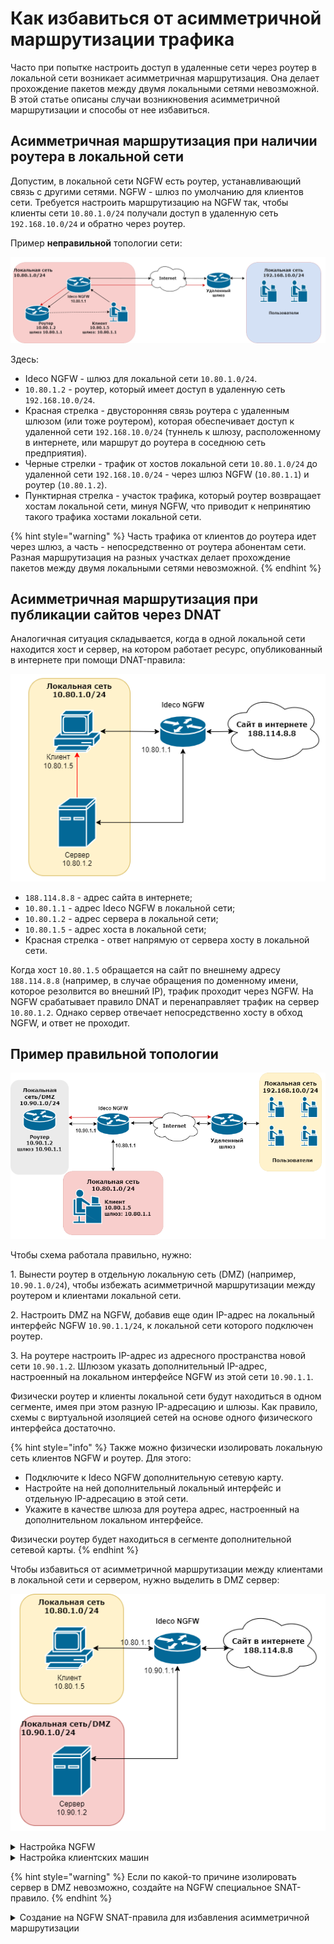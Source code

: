 # Как избавиться от асимметричной маршрутизации трафика

Часто при попытке настроить доступ в удаленные сети через роутер в локальной сети возникает асимметричная маршрутизация. Она делает прохождение пакетов между двумя локальными сетями невозможной. В этой статье описаны случаи возникновения асимметричной маршрутизации и способы от нее избавиться.

## Асимметричная маршрутизация при наличии роутера в локальной сети

Допустим, в локальной сети NGFW есть роутер, устанавливающий связь с другими сетями. NGFW - шлюз по умолчанию для клиентов сети. Требуется настроить маршрутизацию на NGFW так, чтобы клиенты сети `10.80.1.0/24` получали доступ в удаленную сеть `192.168.10.0/24` и обратно через роутер.

Пример **неправильной** топологии сети:

![](../../.gitbook/assets/nets-var2-ngfw.png)

Здесь:

* Ideco NGFW - шлюз для локальной сети `10.80.1.0/24`.
* `10.80.1.2` - роутер, который имеет доступ в удаленную сеть `192.168.10.0/24`. 
* Красная стрелка - двусторонняя связь роутера с удаленным шлюзом (или тоже роутером), которая обеспечивает доступ к удаленной сети `192.168.10.0/24` (туннель к шлюзу, расположенному в интернете, или маршрут до роутера в соседнюю сеть предприятия).
* Черные стрелки - трафик от хостов локальной сети `10.80.1.0/24` до удаленной сети `192.168.10.0/24` - через шлюз NGFW (`10.80.1.1`) и роутер (`10.80.1.2`). 
* Пунктирная стрелка - участок трафика, который роутер возвращает хостам локальной сети, минуя NGFW, что приводит к непринятию такого трафика хостами локальной сети.

{% hint style="warning" %}
Часть трафика от клиентов до роутера идет через шлюз, а часть - непосредственно от роутера абонентам сети. Разная маршрутизация на разных участках делает прохождение пакетов между двумя локальными сетями невозможной.
{% endhint %}

## Асимметричная маршрутизация при публикации сайтов через DNAT

Аналогичная ситуация складывается, когда в одной локальной сети находится хост и сервер, на котором работает ресурс, опубликованный в интернете при помощи DNAT-правила:

![](../../.gitbook/assets/nets-var11-ngfw.png)

* `188.114.8.8` - адрес сайта в интернете;
* `10.80.1.1` - адрес Ideco NGFW в локальной сети;
* `10.80.1.2` - адрес сервера в локальной сети;
* `10.80.1.5` - адрес хоста в локальной сети;
* Красная стрелка - ответ напрямую от сервера хосту в локальной сети.

Когда хост `10.80.1.5` обращается на сайт по внешнему адресу `188.114.8.8` (например, в случае обращения по доменному имени, которое резолвится во внешний IP), трафик проходит через NGFW. На NGFW срабатывает правило DNAT и перенаправляет трафик на сервер `10.80.1.2`. Однако сервер отвечает непосредственно хосту в обход NGFW, и ответ не проходит.

## Пример правильной топологии

![](../../.gitbook/assets/nets-var1-ngfw.png)

Чтобы схема работала правильно, нужно: 

1\. Вынести роутер в отдельную локальную сеть (DMZ) (например, `10.90.1.0/24`), чтобы избежать асимметричной маршрутизации между роутером и клиентами локальной сети. 

2\. Настроить DMZ на NGFW, добавив еще один IP-адрес на локальный интерфейс NGFW `10.90.1.1/24`, к локальной сети которого подключен роутер. 

3\. На роутере настроить IP-адрес из адресного пространства новой сети `10.90.1.2`. Шлюзом указать дополнительный IP-адрес, настроенный на локальном интерфейсе NGFW из этой сети `10.90.1.1`.

Физически роутер и клиенты локальной сети будут находиться в одном сегменте, имея при этом разную IP-адресацию и шлюзы. Как правило, схемы с виртуальной изоляцией сетей на основе одного физического интерфейса достаточно.

{% hint style="info" %}
Также можно физически изолировать локальную сеть клиентов NGFW и роутер. Для этого: 

* Подключите к Ideco NGFW дополнительную сетевую карту.
* Настройте на ней дополнительный локальный интерфейс и отдельную IP-адресацию в этой сети. 
* Укажите в качестве шлюза для роутера адрес, настроенный на дополнительном локальном интерфейсе.

Физически роутер будет находиться в сегменте дополнительной сетевой карты.
{% endhint %}

Чтобы избавиться от асимметричной маршрутизации между клиентами в локальной сети и сервером, нужно выделить в DMZ сервер: 

![](../../.gitbook/assets/nets-var12-ngfw.png)

<details>

<summary>Настройка NGFW</summary>

Чтобы настроить несколько виртуальных локальных сетей на одном физическом локальном интерфейсе NGFW, перейдите в раздел **Сервисы -> Сетевые интерфейсы** и выполните действия:

1\. Откройте в режиме редактирования **Локальный интерфейс**, к которому подключены пользователи нужной вам локальной сети (`10.80.1.1/24`), нажав на ![](../../.gitbook/assets/icon-edit.png) напротив его названия.

2\. Если IP-адрес вашей локальной сети был автоматически сконфигурирован через DHCP, снимите галку и введите его вручную:

![](../../.gitbook/assets/nets-var3.png)

3\. Нажмите на ![](../../.gitbook/assets/nets-var4.png) и введите IP-адрес DMZ для изоляции роутера:

![](../../.gitbook/assets/nets-var5.png)

4\. Нажмите **Сохранить**.

После изоляции роутера в DMZ нужно указать маршрут на NGFW до удаленной сети. Для этого перейдите в **Сервисы -> Маршрутизация** и выполните действия:

1\. Перейдите на вкладку **Внешние сети** нажмите кнопку **Добавить**.

2\. В поле **Адрес источника** выберите **Создать новый объект**, для которого выберите тип **Подсеть** и введите адрес вашей локальной сети (`10.80.1.0/24`):

![](../../.gitbook/assets/nets-var6.png)

Выберите в качестве источника только что созданный объект.

3\. В поле **Адрес назначения** выберите **Создать новый объект**, для которого выберите тип **Подсеть** и введите адрес внешней сети (`192.168.10.0/24`), в которую нужно настроить доступ:

![](../../.gitbook/assets/nets-var7.png)

Выберите в качестве назначения только что созданный объект.

4\. В поле **Шлюз** выберите **Создать новый объект**, для которого выберите тип **IP-адрес** и введите адрес роутера в DMZ (`10.90.1.2`):

![](../../.gitbook/assets/nets-var8.png)

5\. Сохраните маршрут вида:

![](../../.gitbook/assets/nets-var9.png)

Теперь трафик между сетями NGFW (`10.80.1.0/24` и `192.168.10.0/24`) во всех направлениях будет направляться через NGFW и роутер.

</details>

<details>

<summary>Настройка клиентских машин</summary>

Хосты сетей, которые теперь обслуживает NGFW (`10.80.1.0/24` и `10.90.1.0/24`), физически включены в один ethernet-сегмент. Чтобы шлюзом и DNS-сервером для хостов этих сетей был соответствующий адрес на локальном интерфейсе NGFW:

1\. Для хостов из подсети `10.80.1.0/24` укажите шлюзом и DNS-сервером `10.80.1.1`.

2\. Для хостов из подсети `10.90.1.0/24` шлюзом и DNS-сервером укажите `10.90.1.1`.

</details>

{% hint style="warning" %}
Если по какой-то причине изолировать сервер в DMZ невозможно, создайте на NGFW специальное SNAT-правило.
{% endhint %}

<details>

<summary>Создание на NGFW SNAT-правила для избавления асимметричной маршрутизации</summary>

Чтобы сервер `10.80.1.2` не отвечал напрямую на `10.80.1.5`, а посылал ответ на NGFW `10.80.1.1`, нужно в разделе **Правила трафика -> Файрвол -> SNAT** создать правило вида:

![](../../.gitbook/assets/nets-var10.png)

Заполните поля:

* Адрес назначения - `10.80.1.2`;
* Исходящая зона - Локальные интерфейсы;
  
В этом случае трафик хоста `10.80.1.5` на внешний адрес сайта `188.114.8.8` будет перенаправлен на адрес сервера `10.80.1.2` правилом DNAT. При этом созданное правило SNAT подменит адрес источника `10.80.1.5` на адрес NGFW, пакет приобретает вид: `scr 10.80.1.1 dst 10.80.1.2`. За счет этого ответ от сервера также пройдет через NGFW, поскольку пакет будет иметь вид: `scr 10.80.1.2 dst 10.80.1.1`.

</details>
